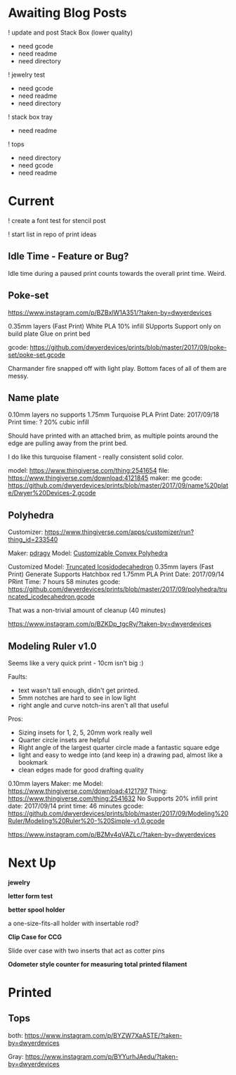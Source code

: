 # Awaiting Blog Posts

! update and post Stack Box (lower quality) 
 - need gcode
 - need readme
 - need directory


! jewelry test
 - need gcode
 - need readme
 - need directory
 
! stack box tray
 - need readme
 
! tops
 - need directory
 - need gcode
 - need readme


# Current

! create a font test for stencil post

! start list in repo of print ideas


## Idle Time - Feature or Bug? 

Idle time during a paused print counts towards the overall print time. Weird.

## Poke-set

https://www.instagram.com/p/BZBxlW1A351/?taken-by=dwyerdevices

0.35mm layers (Fast Print)
White PLA
10% infill
SUpports
Support only on build plate
Glue on print bed

gcode: https://github.com/dwyerdevices/prints/blob/master/2017/09/poke-set/poke-set.gcode

Charmander fire snapped off with light play. Bottom faces of all of them are messy.

## Name plate

0.10mm layers
no supports
1.75mm Turquoise PLA
Print Date: 2017/09/18
Print time: ?
20% cubic infill

Should have printed with an attached brim, as multiple points around the edge are pulling away
from the print bed.

I do like this turquoise filament - really consistent solid color.

model: https://www.thingiverse.com/thing:2541654
file: https://www.thingiverse.com/download:4121845
maker: me
gcode: https://github.com/dwyerdevices/prints/blob/master/2017/09/name%20plate/Dwyer%20Devices-2.gcode

## Polyhedra

Customizer: https://www.thingiverse.com/apps/customizer/run?thing_id=233540

Maker: [pdragy](https://www.thingiverse.com/pdragy)
Model: [Customizable Convex Polyhedra](https://www.thingiverse.com/thing:233540)

Customized Model: [Truncated Icosidodecahedron](https://www.thingiverse.com/thing:2533901)
0.35mm layers (Fast Print)
Generate Supports
Hatchbox red 1.75mm PLA
Print Date: 2017/09/14
PRint Time: 7 hours 58 minutes
gcode: https://github.com/dwyerdevices/prints/blob/master/2017/09/polyhedra/truncated_icodecahedron.gcode

That was a non-trivial amount of cleanup (40 minutes)

https://www.instagram.com/p/BZKDp_tgcRy/?taken-by=dwyerdevices

## Modeling Ruler v1.0

Seems like a very quick print - 10cm isn't big :)

Faults: 
 - text wasn't tall enough, didn't get printed. 
 - 5mm notches are hard to see in low light
 - right angle and curve notch-ins aren't all that useful
 
Pros:
 - Sizing insets for 1, 2, 5, 20mm work really well
 - Quarter circle insets are helpful
 - Right angle of the largest quarter circle made a fantastic square edge
 - light and easy to wedge into (and keep in) a drawing pad, almost like a bookmark
 - clean edges made for good drafting quality
 
0.10mm layers
Maker: me
Model: https://www.thingiverse.com/download:4121797
Thing: https://www.thingiverse.com/thing:2541632
No Supports
20% infill
print date: 2017/09/14
print time: 46 minutes
gcode: https://github.com/dwyerdevices/prints/blob/master/2017/09/Modeling%20Ruler/Modeling%20Ruler%20-%20Simple-v1.0.gcode

https://www.instagram.com/p/BZMv4qVAZLc/?taken-by=dwyerdevices

# Next Up

 
**jewelry**

**letter form test**

**better spool holder**

 a one-size-fits-all holder with insertable rod?
 
**Clip Case for CCG**

Slide over case with two inserts that act as cotter pins

**Odometer style counter for measuring total printed filament**

# Printed


## Tops

both: https://www.instagram.com/p/BYZW7XaASTE/?taken-by=dwyerdevices

Gray: https://www.instagram.com/p/BYYurhJAedu/?taken-by=dwyerdevices

